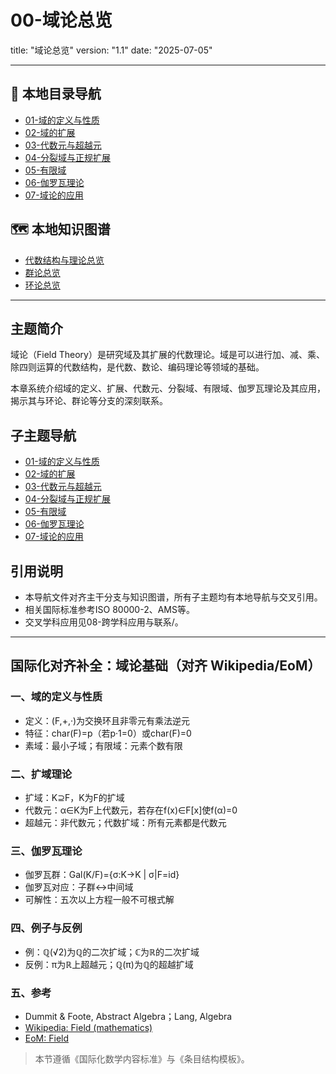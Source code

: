 # 00-域论总览

title: "域论总览"
version: "1.1"
date: "2025-07-05"

---

## 📁 本地目录导航

- [01-域的定义与性质](./01-域的定义与性质.md)
- [02-域的扩展](./02-域的扩展.md)
- [03-代数元与超越元](./03-代数元与超越元.md)
- [04-分裂域与正规扩展](./04-分裂域与正规扩展.md)
- [05-有限域](./05-有限域.md)
- [06-伽罗瓦理论](./06-伽罗瓦理论.md)
- [07-域论的应用](./07-域论的应用.md)

## 🗺️ 本地知识图谱

- [代数结构与理论总览](../00-代数结构与理论总览.md)
- [群论总览](../02-群论/00-群论总览.md)
- [环论总览](../03-环论/00-环论总览.md)

---

## 主题简介

域论（Field Theory）是研究域及其扩展的代数理论。域是可以进行加、减、乘、除四则运算的代数结构，是代数、数论、编码理论等领域的基础。

本章系统介绍域的定义、扩展、代数元、分裂域、有限域、伽罗瓦理论及其应用，揭示其与环论、群论等分支的深刻联系。

## 子主题导航

- [01-域的定义与性质](./01-域的定义与性质.md)
- [02-域的扩展](./02-域的扩展.md)
- [03-代数元与超越元](./03-代数元与超越元.md)
- [04-分裂域与正规扩展](./04-分裂域与正规扩展.md)
- [05-有限域](./05-有限域.md)
- [06-伽罗瓦理论](./06-伽罗瓦理论.md)
- [07-域论的应用](./07-域论的应用.md)

## 引用说明

- 本导航文件对齐主干分支与知识图谱，所有子主题均有本地导航与交叉引用。
- 相关国际标准参考ISO 80000-2、AMS等。
- 交叉学科应用见08-跨学科应用与联系/。

---

## 国际化对齐补全：域论基础（对齐 Wikipedia/EoM）

### 一、域的定义与性质

- 定义：(F,+,·)为交换环且非零元有乘法逆元
- 特征：char(F)=p（若p·1=0）或char(F)=0
- 素域：最小子域；有限域：元素个数有限

### 二、扩域理论

- 扩域：K⊇F，K为F的扩域
- 代数元：α∈K为F上代数元，若存在f(x)∈F[x]使f(α)=0
- 超越元：非代数元；代数扩域：所有元素都是代数元

### 三、伽罗瓦理论

- 伽罗瓦群：Gal(K/F)={σ:K→K | σ|F=id}
- 伽罗瓦对应：子群↔中间域
- 可解性：五次以上方程一般不可根式解

### 四、例子与反例

- 例：ℚ(√2)为ℚ的二次扩域；ℂ为ℝ的二次扩域
- 反例：π为ℝ上超越元；ℚ(π)为ℚ的超越扩域

### 五、参考

- Dummit & Foote, Abstract Algebra；Lang, Algebra
- [Wikipedia: Field (mathematics)](https://en.wikipedia.org/wiki/Field_(mathematics))
- [EoM: Field](https://encyclopediaofmath.org/wiki/Field)

> 本节遵循《国际化数学内容标准》与《条目结构模板》。
